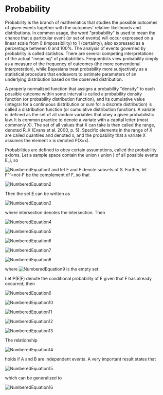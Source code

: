 # Probability
Probability is the branch of mathematics that studies the possible outcomes of given events together with the outcomes' relative likelihoods and distributions. In common usage, the word "probability" is used to mean the chance that a particular event (or set of events) will occur expressed on a linear scale from 0 (impossibility) to 1 (certainty), also expressed as a percentage between 0 and 100%. The analysis of events governed by probability is called statistics.
There are several competing interpretations of the actual "meaning" of probabilities. Frequentists view probability simply as a measure of the frequency of outcomes (the more conventional interpretation), while Bayesians treat probability more subjectively as a statistical procedure that endeavors to estimate parameters of an underlying distribution based on the observed distribution.

A properly normalized function that assigns a probability "density" to each possible outcome within some interval is called a probability density function (or probability distribution function), and its cumulative value (integral for a continuous distribution or sum for a discrete distribution) is called a distribution function (or cumulative distribution function).
A variate is defined as the set of all random variables that obey a given probabilistic law. It is common practice to denote a variate with a capital letter (most commonly X). The set of all values that X can take is then called the range, denoted R_X (Evans et al. 2000, p. 5). Specific elements in the range of X are called quantiles and denoted x, and the probability that a variate X assumes the element x is denoted P(X=x).

Probabilities are defined to obey certain assumptions, called the probability axioms. Let a sample space contain the union ( union ) of all possible events E_i, so

![NumberedEquation1](http://mathworld.wolfram.com/images/equations/Probability/NumberedEquation1.gif)
and let E and F denote subsets of S. Further, let F^'=not-F be the complement of F, so that

![NumberedEquation2](http://mathworld.wolfram.com/images/equations/Probability/NumberedEquation2.gif)

Then the set E can be written as

![NumberedEquation3](http://mathworld.wolfram.com/images/equations/Probability/NumberedEquation3.gif)

where  intersection  denotes the intersection. Then

![NumberedEquation4](http://mathworld.wolfram.com/images/equations/Probability/Inline20.gif)

![NumberedEquation5](http://mathworld.wolfram.com/images/equations/Probability/Inline23.gif)

![NumberedEquation6](http://mathworld.wolfram.com/images/equations/Probability/Inline26.gif)

![NumberedEquation7](http://mathworld.wolfram.com/images/equations/Probability/Inline29.gif)

![NumberedEquation8](http://mathworld.wolfram.com/images/equations/Probability/Inline32.gif)

where ![NumberedEquation9](http://mathworld.wolfram.com/images/equations/Probability/Inline33.gif) is the empty set.

Let P(E|F) denote the conditional probability of E given that F has already occurred, then

![NumberedEquation9](http://mathworld.wolfram.com/images/equations/Probability/Inline39.gif)

![NumberedEquation10](http://mathworld.wolfram.com/images/equations/Probability/Inline23.gif)

![NumberedEquation11](http://mathworld.wolfram.com/images/equations/Probability/Inline26.gif)

![NumberedEquation12](http://mathworld.wolfram.com/images/equations/Probability/Inline29.gif)

![NumberedEquation13](http://mathworld.wolfram.com/images/equations/Probability/Inline32.gif)

The relationship

![NumberedEquation14](http://mathworld.wolfram.com/images/equations/Probability/NumberedEquation4.gif)

holds if A and B are independent events. A very important result states that

![NumberedEquation15](http://mathworld.wolfram.com/images/equations/Probability/NumberedEquation5.gif)

which can be generalized to

![NumberedEquation16](http://mathworld.wolfram.com/images/equations/Probability/NumberedEquation6.gif)
